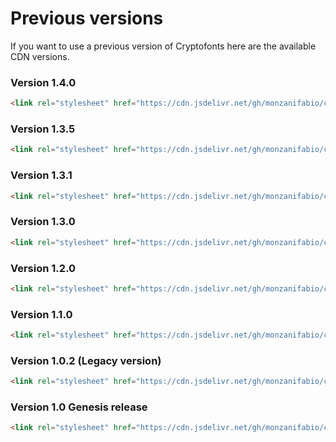 # Previous versions

If you want to use a previous version of Cryptofonts here are the available CDN versions.

### Version 1.4.0

```html
<link rel="stylesheet" href="https://cdn.jsdelivr.net/gh/monzanifabio/cryptofont@1.4.0/cryptofont.css">
```

### Version 1.3.5

```html
<link rel="stylesheet" href="https://cdn.jsdelivr.net/gh/monzanifabio/cryptofont@1.3.5/cryptofont.css">
```

### Version 1.3.1

```html
<link rel="stylesheet" href="https://cdn.jsdelivr.net/gh/monzanifabio/cryptofont@1.3.1/cryptofont.css">
```

### Version 1.3.0

```html
<link rel="stylesheet" href="https://cdn.jsdelivr.net/gh/monzanifabio/cryptofont@1.3.0/cryptofont.css">
```

### Version 1.2.0

```html
<link rel="stylesheet" href="https://cdn.jsdelivr.net/gh/monzanifabio/cryptofont@1.2.0/cryptofont.css">
```

### Version 1.1.0

```html
<link rel="stylesheet" href="https://cdn.jsdelivr.net/gh/monzanifabio/cryptofont@1.1.0/cryptofont.css">
```

### Version 1.0.2 (Legacy version)

```html
<link rel="stylesheet" href="https://cdn.jsdelivr.net/gh/monzanifabio/cryptofont@1.0.2/cryptofont.css">
```

### Version 1.0 Genesis release

```html
<link rel="stylesheet" href="https://cdn.jsdelivr.net/gh/monzanifabio/cryptofont@1.0/cryptofont.css">
```
